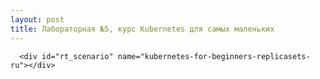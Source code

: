 ```yaml
---
layout: post
title: Лабораторная №5, курс Kubernetes для самых маленьких
---
```

<script src="/jquery.min.js"></script>


<div>
    <div class="attachment-data"></div>
    
      <div id="rt_scenario" name="kubernetes-for-beginners-replicasets-ru"></div>
    
</div>


<script>
    var scenario_div_name = '#rt_scenario';
    
    var startLab = function(){
        $('#start-lab-button').remove();
        
        var scenario_name = $(scenario_div_name).attr('name')
        var lab_name = $('#rt_scenario').attr("lab")
        var data_katacoda_command = "";
        if(lab_name){
            data_katacoda_command="export SCENARIO_NAME=" + lab_name + ";";
        }
        
        var div_source_code = '<div id="katacoda-scenario-1" data-katacoda-command="' + data_katacoda_command + '" data-katacoda-hideintro="false" data-katacoda-id="rotoro-cloud/' + scenario_name + '" data-katacoda-externalcss="https://res.cloudinary.com/cloudusthad/raw/upload/v1571161480/custom.css" data-katacoda-color="004d7f" style="height: 90vh;">';
        $(scenario_div_name).append(div_source_code);    
        var embed_script = document.createElement('script');
        embed_script.setAttribute('src','https://katacoda.com/embed.js?cache=rt');
        
        if($(scenario_div_name + ' script').length == 0){
            $(scenario_div_name).append(embed_script);
        }
    

        
    }
    
    var div_button_source_code = '<div id="start-lab-button" style="text-align: center; margin-top: 200px;"><a class="btn btn-md btn-primary" onclick="startLab()" >Запуск упражнения</a><br><br><a href="https://rotoro.cloud/troubleshooting-labs" target="_blank">Если возникли проблемы, смотри здесь</a></div>';
    
    $(scenario_div_name).append(div_button_source_code);  

</script>


<script>
  
  $(document).ready(function() { 
    if($('#rt_feedback_form')){
    var course=$('#rt_feedback_form').attr('course')
    var section=$('#rt_feedback_form').attr('section')
    
    var entries = ""
    if(typeof userid !== 'undefined'){
        var entries="&entry.1103390199=" + section + "-" + userid
    }
    
  }
    
  });
  
</script>
